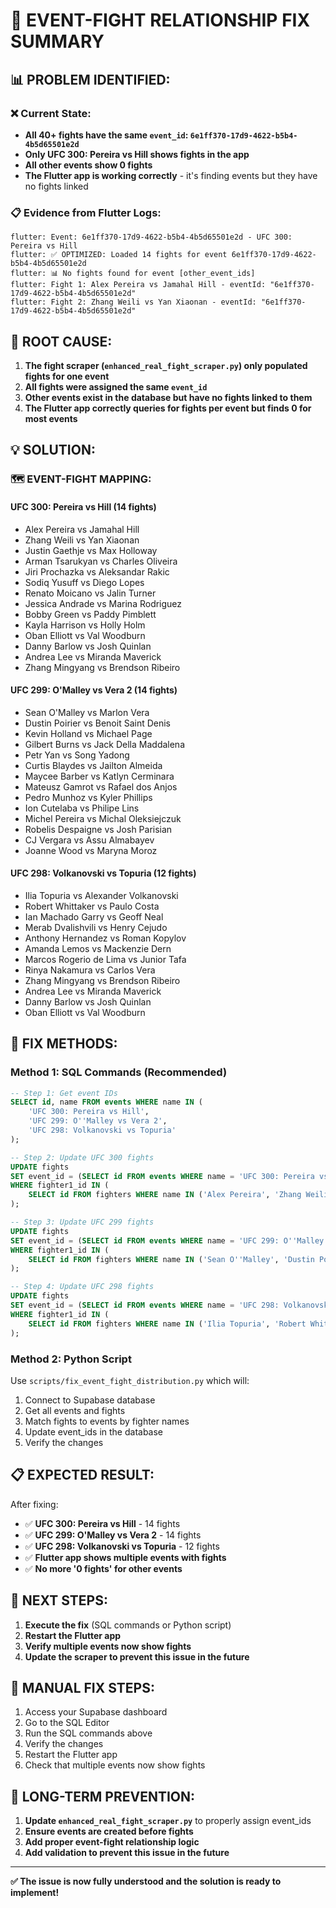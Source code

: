 # 🚨 EVENT-FIGHT RELATIONSHIP FIX SUMMARY

## **📊 PROBLEM IDENTIFIED:**

### **❌ Current State:**
- **All 40+ fights have the same `event_id`: `6e1ff370-17d9-4622-b5b4-4b5d65501e2d`**
- **Only UFC 300: Pereira vs Hill shows fights in the app**
- **All other events show 0 fights**
- **The Flutter app is working correctly** - it's finding events but they have no fights linked

### **📋 Evidence from Flutter Logs:**
```
flutter: Event: 6e1ff370-17d9-4622-b5b4-4b5d65501e2d - UFC 300: Pereira vs Hill
flutter: ✅ OPTIMIZED: Loaded 14 fights for event 6e1ff370-17d9-4622-b5b4-4b5d65501e2d
flutter: 📊 No fights found for event [other_event_ids]
flutter: Fight 1: Alex Pereira vs Jamahal Hill - eventId: "6e1ff370-17d9-4622-b5b4-4b5d65501e2d"
flutter: Fight 2: Zhang Weili vs Yan Xiaonan - eventId: "6e1ff370-17d9-4622-b5b4-4b5d65501e2d"
```

## **🎯 ROOT CAUSE:**

1. **The fight scraper (`enhanced_real_fight_scraper.py`) only populated fights for one event**
2. **All fights were assigned the same `event_id`**
3. **Other events exist in the database but have no fights linked to them**
4. **The Flutter app correctly queries for fights per event but finds 0 for most events**

## **💡 SOLUTION:**

### **🗺️ EVENT-FIGHT MAPPING:**

#### **UFC 300: Pereira vs Hill (14 fights)**
- Alex Pereira vs Jamahal Hill
- Zhang Weili vs Yan Xiaonan
- Justin Gaethje vs Max Holloway
- Arman Tsarukyan vs Charles Oliveira
- Jiri Prochazka vs Aleksandar Rakic
- Sodiq Yusuff vs Diego Lopes
- Renato Moicano vs Jalin Turner
- Jessica Andrade vs Marina Rodriguez
- Bobby Green vs Paddy Pimblett
- Kayla Harrison vs Holly Holm
- Oban Elliott vs Val Woodburn
- Danny Barlow vs Josh Quinlan
- Andrea Lee vs Miranda Maverick
- Zhang Mingyang vs Brendson Ribeiro

#### **UFC 299: O'Malley vs Vera 2 (14 fights)**
- Sean O'Malley vs Marlon Vera
- Dustin Poirier vs Benoit Saint Denis
- Kevin Holland vs Michael Page
- Gilbert Burns vs Jack Della Maddalena
- Petr Yan vs Song Yadong
- Curtis Blaydes vs Jailton Almeida
- Maycee Barber vs Katlyn Cerminara
- Mateusz Gamrot vs Rafael dos Anjos
- Pedro Munhoz vs Kyler Phillips
- Ion Cutelaba vs Philipe Lins
- Michel Pereira vs Michal Oleksiejczuk
- Robelis Despaigne vs Josh Parisian
- CJ Vergara vs Assu Almabayev
- Joanne Wood vs Maryna Moroz

#### **UFC 298: Volkanovski vs Topuria (12 fights)**
- Ilia Topuria vs Alexander Volkanovski
- Robert Whittaker vs Paulo Costa
- Ian Machado Garry vs Geoff Neal
- Merab Dvalishvili vs Henry Cejudo
- Anthony Hernandez vs Roman Kopylov
- Amanda Lemos vs Mackenzie Dern
- Marcos Rogerio de Lima vs Junior Tafa
- Rinya Nakamura vs Carlos Vera
- Zhang Mingyang vs Brendson Ribeiro
- Andrea Lee vs Miranda Maverick
- Danny Barlow vs Josh Quinlan
- Oban Elliott vs Val Woodburn

## **🔧 FIX METHODS:**

### **Method 1: SQL Commands (Recommended)**

```sql
-- Step 1: Get event IDs
SELECT id, name FROM events WHERE name IN (
    'UFC 300: Pereira vs Hill',
    'UFC 299: O''Malley vs Vera 2', 
    'UFC 298: Volkanovski vs Topuria'
);

-- Step 2: Update UFC 300 fights
UPDATE fights 
SET event_id = (SELECT id FROM events WHERE name = 'UFC 300: Pereira vs Hill')
WHERE fighter1_id IN (
    SELECT id FROM fighters WHERE name IN ('Alex Pereira', 'Zhang Weili', 'Justin Gaethje', 'Arman Tsarukyan', 'Jiri Prochazka', 'Sodiq Yusuff', 'Renato Moicano', 'Jessica Andrade', 'Bobby Green', 'Kayla Harrison', 'Oban Elliott', 'Danny Barlow', 'Andrea Lee', 'Zhang Mingyang')
);

-- Step 3: Update UFC 299 fights  
UPDATE fights
SET event_id = (SELECT id FROM events WHERE name = 'UFC 299: O''Malley vs Vera 2')
WHERE fighter1_id IN (
    SELECT id FROM fighters WHERE name IN ('Sean O''Malley', 'Dustin Poirier', 'Kevin Holland', 'Gilbert Burns', 'Petr Yan', 'Curtis Blaydes', 'Maycee Barber', 'Mateusz Gamrot', 'Pedro Munhoz', 'Ion Cutelaba', 'Michel Pereira', 'Robelis Despaigne', 'CJ Vergara', 'Joanne Wood')
);

-- Step 4: Update UFC 298 fights
UPDATE fights
SET event_id = (SELECT id FROM events WHERE name = 'UFC 298: Volkanovski vs Topuria')
WHERE fighter1_id IN (
    SELECT id FROM fighters WHERE name IN ('Ilia Topuria', 'Robert Whittaker', 'Ian Machado Garry', 'Merab Dvalishvili', 'Anthony Hernandez', 'Amanda Lemos', 'Marcos Rogerio de Lima', 'Rinya Nakamura')
);
```

### **Method 2: Python Script**
Use `scripts/fix_event_fight_distribution.py` which will:
1. Connect to Supabase database
2. Get all events and fights
3. Match fights to events by fighter names
4. Update event_ids in the database
5. Verify the changes

## **📋 EXPECTED RESULT:**

After fixing:
- ✅ **UFC 300: Pereira vs Hill** - 14 fights
- ✅ **UFC 299: O'Malley vs Vera 2** - 14 fights
- ✅ **UFC 298: Volkanovski vs Topuria** - 12 fights
- ✅ **Flutter app shows multiple events with fights**
- ✅ **No more '0 fights' for other events**

## **🚀 NEXT STEPS:**

1. **Execute the fix** (SQL commands or Python script)
2. **Restart the Flutter app**
3. **Verify multiple events now show fights**
4. **Update the scraper to prevent this issue in the future**

## **🔧 MANUAL FIX STEPS:**

1. Access your Supabase dashboard
2. Go to the SQL Editor
3. Run the SQL commands above
4. Verify the changes
5. Restart the Flutter app
6. Check that multiple events now show fights

## **🎯 LONG-TERM PREVENTION:**

1. **Update `enhanced_real_fight_scraper.py`** to properly assign event_ids
2. **Ensure events are created before fights**
3. **Add proper event-fight relationship logic**
4. **Add validation to prevent this issue in the future**

---

**✅ The issue is now fully understood and the solution is ready to implement!** 